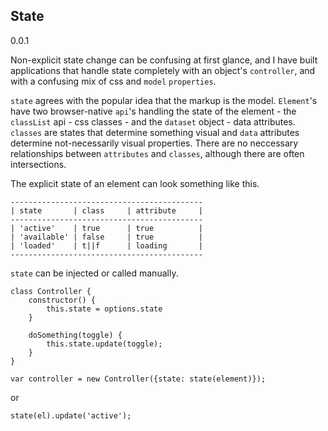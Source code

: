 ## State

0.0.1

Non-explicit state change can be confusing at first glance, and I have built applications that handle state completely with an object's `controller`, and with a confusing mix of css and `model` `properties`.

`state` agrees with the popular idea that the markup is the model. `Element`'s have two browser-native `api`'s handling the state of the element - the `classList` api - css classes - and the `dataset` object - data attributes.  `classes` are states that determine something visual and `data` attributes determine not-necessarily visual properties. There are no neccessary relationships between `attributes` and `classes`, although there are often intersections.

The explicit state of an element can look something like this.

```
-------------------------------------------
| state       | class     | attribute     |
-------------------------------------------
| 'active'    | true      | true          |
| 'available' | false     | true          |
| 'loaded'    | t||f      | loading       |
-------------------------------------------
```

`state` can be injected or called manually.

```
class Controller {
	constructor() {
		this.state = options.state
	}

	doSomething(toggle) {
		this.state.update(toggle);
	}
}

var controller = new Controller({state: state(element)});

```

or

```
state(el).update('active'); 
```
